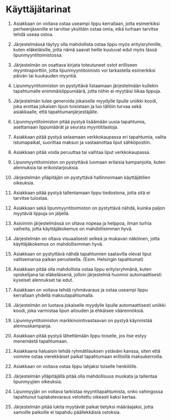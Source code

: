 # Käyttäjätarinat

1. Asiakkaan on voitava ostaa useampi lippu kerrallaan, jotta esimerkiksi perheenjäsenille ei tarvitse yksittäin ostaa omia, eikä turhaan tarvitse tehdä useaa ostoa.

2. Järjestelmässä täytyy olla mahdollista ostaa lippu myös erityisryhmille, kuten eläkeläisille, jotta nämä saavat heille kuuluvat edut myös tässä lipunmyyntitoimistossa.

3. Järjestelmän on osattava kirjata toteutuneet ostot erilliseen myyntiraporttiin, jotta lipunmyyntitoimisto voi tarkastella esimerkiksi päivän tai kuukauden myyntiä.

4. Lipunmyyntitoimiston on pystyttävä listaamaan järjestelmään kullekin tapahtumalle enimmäislippumäärä, jotta niihin ei myytäisi liikaa lippuja.

5. Järjestelmän tulee generoida jokaiselle myydylle lipulle uniikki koodi, joka erottaa jokaisen lipun toisistaan ja luo tällöin turvaa sekä asiakkaalle, että tapahtumanjärjestäjälle.

6. Lipunmyyntitoimiston pitää pystyä lisäämään uusia tapahtumia, asettamaan lippumäärät ja seurata myyntitilastoja.

7. Asiakkaan pitää pystyä selaamaan verkkokaupassa eri tapahtumia, valita istumapaikat, suorittaa maksun ja vastaanottaa liput sähköpostiin.

8. Asiakkaan pitää voida peruuttaa tai vaihtaa liput verkkokaupassa.

9. Lipunmyyntitoimiston on pystyttävä luomaan erilaisia kampanjoita, kuten alennuksia tai erikoistarjouksia.

10. Järjestelmän ylläpitäjän on pystyttävä hallinnoimaan käyttäjätilien oikeuksia. 

11. Asiakkaan pitää pystyä tallentamaan lippu tiedostona, jotta sitä ei tarvitse tulostaa.

12. Asiakkaan sekä lipunmyyntitoimiston on pystyttävä nähdä, kuinka paljon myytäviä lippuja on jäljellä. 

13. Asioinnin järjestelmässä on oltava nopeaa ja helppoa, ilman turhia vaiheita, jotta käyttäjäkokemus on mahdollisimman hyvä.

14. Järjestelmän on oltava visuaalisesti selkeä ja mukavan näköinen, jotta käyttäjäkokemus on mahdollisimman hyvä. 

15. Asiakkaan on pystyttävä nähdä tapahtumien saatavilla olevat liput valitsemansa paikan perusteella. (Esim. Helsingin tapahtumat)

16. Asiakkaan pitää olla mahdollista ostaa lippu erityisryhmänä, kuten opiskelijana tai eläkeläisenä, jolloin järjestelmä huomioi automaattisesti kyseiset alennukset tai edut.

17. Asiakkaan on voitava tehdä ryhmävaraus ja ostaa useampi lippu kerrallaan yhdellä maksutapahtumalla.

18. Järjestelmän on luotava jokaiselle myydylle lipulle automaattisesti uniikki koodi, joka varmistaa lipun aitouden ja ehkäisee väärennöksiä.

19. Lipunmyyntitoimiston markkinointivastaavan on pystyä käynnistää alennuskampanja.

20. Asiakkaan pitää pystyä lähettämään lippu toiselle, jos itse estyy menemästä tapahtumaan.

21. Asiakkaana haluaisin tehdä ryhmätilauksen ystäväni kanssa, siten että voimme ostaa vierekkäiset paikat tapahtumaan erillisillä maksukerroilla.

22. Asiakkaan on voitava ostaa lippu lahjaksi toiselle henkilölle.

23. Järjestelmän ylläpitäjällä pitää olla mahdollisuus muokata ja tallentaa lipunmyyjien oikeuksia.

24. Lipunmyyjän on voitava tarkistaa myyntitapahtumista, onko vahingossa tapahtunut tuplakatevaraus veloitettu oikeasti kaksi kertaa.

25. Järjestelmän pitää lukita myytävät paikat tietyksi määräajaksi, jotta samoille paikoille ei tapahdu päällekkäisiä ostoksia.
